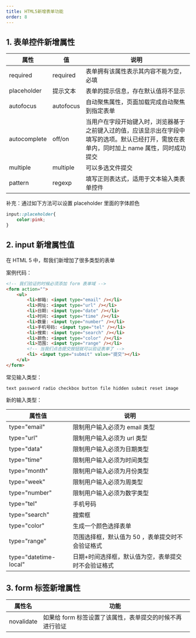 ```yaml
---
title: HTML5新增表单功能
order: 8
---
```


## 1. 表单控件新增属性

| 属性         | 值        | 说明                                                                                                                                         |
| ------------ | --------- | -------------------------------------------------------------------------------------------------------------------------------------------- |
| required     | required  | 表单拥有该属性表示其内容不能为空，必填                                                                                                       |
| placeholder  | 提示文本  | 表单的提示信息，存在默认值将不显示                                                                                                           |
| autofocus    | autofocus | 自动聚焦属性，页面加载完成自动聚焦到指定表单                                                                                                 |
| autocomplete | off/on    | 当用户在字段开始键入时，浏览器基于之前键入过的值，应该显示出在字段中填写的选项。默认已经打开，需放在表单内，同时加上 name 属性，同时成功提交 |
| multiple     | multiple  | 可以多选文件提交                                                                                                                             |
| pattern      | regexp          |      填写正则表达式，适用于文本输入类表单控件                                                                                                                                        |

补充：通过如下方法可以设置 placeholder 里面的字体颜色

```css
input::placeholder{
	color:pink;
}
```

## 2. input 新增属性值

在 HTML 5 中，帮我们新增加了很多类型的表单

案例代码：

```html
<!-- 我们验证的时候必须添加 form 表单域 -->
<form action="">
    <ul>
        <li>邮箱: <input type="email" /></li>
        <li>网址: <input type="url" /></li>
        <li>日期: <input type="date" /></li>
        <li>时间: <input type="time" /></li>
        <li>数量: <input type="number" /></li>
        <li>手机号码: <input type="tel" /></li>
        <li>搜索: <input type="search" /></li>
        <li>颜色: <input type="color" /></li>
        <li>范围: <input type="range" /></li>
        <!-- 当我们点击提交按钮就可以验证表单了 -->
        <li> <input type="submit" value="提交"></li>
    </ul>
</form>
```

常见输入类型：

```
text password radio checkbox button file hidden submit reset image
```

新的输入类型：

| 属性值        | 说明                                             |
| ------------- | ------------------------------------------------ |
| type="email"  | 限制用户输入必须为 email 类型                    |
| type="url"    | 限制用户输入必须为 url 类型                      |
| type="data"   | 限制用户输入必须为日期类型                       |
| type="time"   | 限制用户输入必须为时间类型                       |
| type="month"  | 限制用户输入必须为月份类型                       |
| type="week"   | 限制用户输入必须为周类型                         |
| type="number" | 限制用户输入必须为数字类型                       |
| type="tel"    | 手机号码                                         |
| type="search" | 搜索框                                           |
| type="color"  | 生成一个颜色选择表单                             |
| type="range"  | 范围选择框，默认值为 50 ，表单提交时不会验证格式 |
| type="datetime-local"              |  日期+时间选择框，默认值为空，表单提交时不会验证格式                                                |

## 3. form 标签新增属性

| 属性名 | 功能 |
| ------ | ---- |
|  novalidate      |如果给 form 标签设置了该属性，表单提交的时候不再进行验证      |
